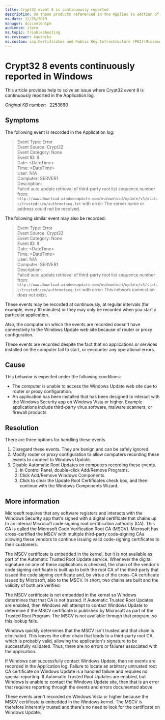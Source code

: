 ```yaml
---
title: Crypt32 event 8 is continuously reported
description: On those products referenced in the Applies To section of this article, Crypt32 event ID 8 may be continuously recorded in the Application event log. This occurs because Windows is attempting to verify the digital signature of third-party security software that has been designed to meet the requirements for integrating with the Windows Security app introduced in Windows Vista. This behavior is expected, and can be ignored.
ms.date: 12/26/2023
manager: dcscontentpm
audience: itpro
ms.topic: troubleshooting
ms.reviewer: kaushika
ms.custom: sap:Certificates and Public Key Infrastructure (PKI)\Microsoft Trusted Root Certificate Program, csstroubleshoot
---
```

# Crypt32 8 events continuously reported in Windows

This article provides help to solve an issue where Crypt32 event 8 is continuously reported in the Application log.

_Original KB number:_ &nbsp; 2253680

## Symptoms

The following event is recorded in the Application log:

> Event Type: Error  
Event Source: Crypt32  
Event Category: None  
Event ID: 8  
Date: \<DateTime>  
Time: \<DateTime>  
User: N/A  
Computer: SERVER1  
Description:  
Failed auto update retrieval of third-party root list sequence number from: `http://www.download.windowsupdate.com/msdownload/update/v3/static/trustedr/en/authrootseq.txt` with error: The server name or address could not be resolved.  

The following similar event may also be recorded:

> Event Type: Error  
Event Source: Crypt32  
Event Category: None  
Event ID: 8  
Date: \<DateTime>  
Time: \<DateTime>  
User: N/A  
Computer: SERVER1  
Description:  
Failed auto update retrieval of third-party root list sequence number from: `http://www.download.windowsupdate.com/msdownload/update/v3/static/trustedr/en/authrootseq.txt` with error: This network connection does not exist.  

These events may be recorded at continuously, at regular intervals (for example, every 10 minutes) or they may only be recorded when you start a particular application.

Also, the computer on which the events are recorded doesn't have connectivity to the Windows Update web site because of router or proxy configuration.

These events are recorded despite the fact that no applications or services installed on the computer fail to start, or encounter any operational errors.

## Cause

This behavior is expected under the following conditions:

- The computer is unable to access the Windows Update web site due to router or proxy configuration.
- An application has been installed that has been designed to interact with the Windows Security app on Windows Vista or higher. Example applications include third-party virus software, malware scanners, or firewall products.

## Resolution

There are three options for handling these events.

1. Disregard these events. They are benign and can be safely ignored.
2. Modify router or proxy configuration to allow computers recording these events to connect to Windows Update.
3. Disable Automatic Root Updates on computers recording these events. 
   1. In Control Panel, double-click Add/Remove Programs.
   2. Click Add/Remove Windows Components.
   3. Click to clear the Update Root Certificates check box, and then continue with the Windows Components Wizard.

## More information

Microsoft requires that any software registers and interacts with the Windows Security app that's signed with a digital certificate that chains up to an internal Microsoft code signing root certification authority (CA). This CA is called the Microsoft Code Verification Root CA (MSCV). Microsoft has cross-certified the MSCV with multiple third-party code-signing CAs allowing these vendors to continue issuing valid code-signing certificates to their customers.

The MSCV certificate is embedded in the kernel, but it is not available as part of the Automatic Trusted Root Update service. Whenever the digital signature on one of these applications is checked, the chain of the vendor's code signing certificate is built up to both the root CA of the third-party that issued the code signing certificate and, by virtue of the cross-CA certificate issued by Microsoft, also to the MSCV. In short, two chains are built and the validity of both are verified.

The MSCV certificate is not embedded in the kernel so Windows determines that that CA is not trusted. If Automatic Trusted Root Updates are enabled, then Windows will attempt to contact Windows Update to determine if the MSCV certificate is published by Microsoft as part of the Trusted Root Program. The MSCV is not available through that program, so this lookup fails.

Windows quickly determines that the MSCV isn't trusted and that chain is eliminated. This leaves the other chain that leads to a third-party root CA, which is probably valid, allowing the application's signature to be successfully validated. Thus, there are no errors or failures associated with the application.

If Windows can successfully contact Windows Update, then no events are recorded in the Application log. Failure to locate an arbitrary untrusted root CA certificate on Windows Update is a handled failure and requires no special reporting. If Automatic Trusted Root Updates are enabled, but Windows is unable to contact the Windows Update site, then that is an error that requires reporting through the events and errors documented above.

These events aren't recorded on Windows Vista or higher because the MSCV certificate is embedded in the Windows kernel. The MSCV is therefore inherently trusted and there's no need to look for the certificate on Windows Update.
